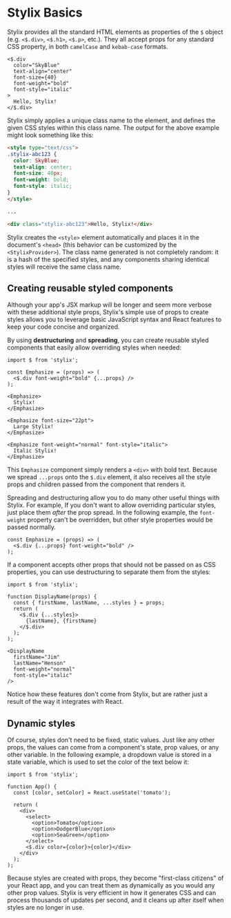 # Stylix Basics

Stylix provides all the standard HTML elements as properties of the `$` object (e.g. `<$.div>`, `<$.h1>`, `<$.p>`, etc.). They all accept props for any standard CSS property, in both `camelCase` and `kebab-case` formats.

```tsx-render
<$.div
  color="SkyBlue"
  text-align="center"
  font-size={40}
  font-weight="bold"
  font-style="italic"
>
  Hello, Stylix!
</$.div>
```

Stylix simply applies a unique class name to the element, and defines the given CSS styles within this class name. The output for the above example might look something like this:

```html
<style type="text/css">
.stylix-abc123 {
  color: SkyBlue;
  text-align: center;
  font-size: 40px;
  font-weight: bold;
  font-style: italic;
}
</style>

...

<div class="stylix-abc123">Hello, Stylix!</div>
```

Stylix creates the `<style>` element automatically and places it in the document's `<head>` (this behavior can be customized by the `<StylixProvider>`). The class name generated is not completely random: it is a hash of the specified styles, and any components sharing identical styles will receive the same class name.

## Creating reusable styled components

Although your app's JSX markup will be longer and seem more verbose with these additional style props, Stylix's simple use of props to create styles allows you to leverage basic JavaScript syntax and React features to keep your code concise and organized.

By using **destructuring** and **spreading**, you can create reusable styled components that easily allow overriding styles when needed:

```tsx-render
import $ from 'stylix';

const Emphasize = (props) => (
  <$.div font-weight="bold" {...props} />
);

<Emphasize>
  Stylix!
</Emphasize>

<Emphasize font-size="22pt">
  Large Stylix!
</Emphasize>

<Emphasize font-weight="normal" font-style="italic">
  Italic Stylix!
</Emphasize>
```

This `Emphasize` component simply renders a `<div>` with bold text. Because we spread `...props` onto the `$.div` element, it also receives all the style props and children passed from the component that renders it.

Spreading and destructuring allow you to do many other useful things with Stylix. For example, If you don't want to allow overriding particular styles, just place them *after* the prop spread. In the following example, the `font-weight` property can't be overridden, but other style properties would be passed normally.

```tsx
const Emphasize = (props) => (
  <$.div {...props} font-weight="bold" />
);
```

If a component accepts other props that should not be passed on as CSS properties, you can use destructuring to separate them from the styles:

```tsx-render
import $ from 'stylix';

function DisplayName(props) {
  const { firstName, lastName, ...styles } = props;
  return (
    <$.div {...styles}>
      {lastName}, {firstName}
    </$.div>
  );
);

<DisplayName 
  firstName="Jim"
  lastName="Henson"
  font-weight="normal" 
  font-style="italic"
/>
```

Notice how these features don't come from Stylix, but are rather just a result of the way it integrates with React.

## Dynamic styles

Of course, styles don't need to be fixed, static values. Just like any other props, the values can come from a component's state, prop values, or any other variable. In the following example, a dropdown value is stored in a state variable, which is used to set the color of the text below it:

```tsx-render
import $ from 'stylix';

function App() {
  const [color, setColor] = React.useState('tomato');

  return (
    <div>
      <select>
        <option>Tomato</option>
        <option>DodgerBlue</option>
        <option>SeaGreen</option>
      </select>
      <$.div color={color}>{color}</div>
    </div>
  );
);
```

Because styles are created with props, they become "first-class citizens" of your React app, and you can treat them as dynamically as you would any other prop values. Stylix is very efficient in how it generates CSS and can process thousands of updates per second, and it cleans up after itself when styles are no longer in use.

